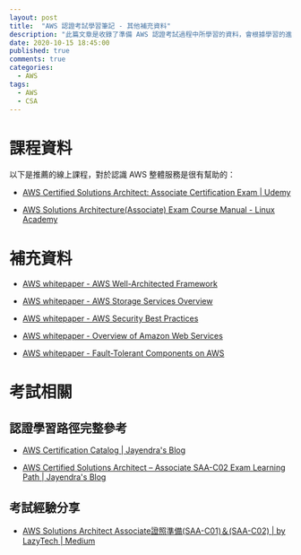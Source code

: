 ```yaml
---
layout: post
title:  "AWS 認證考試學習筆記 - 其他補充資料"
description: "此篇文章是收錄了準備 AWS 認證考試過程中所學習的資料，會根據學習的進度慢慢補上...."
date: 2020-10-15 18:45:00
published: true
comments: true
categories:
  - AWS
tags:
  - AWS
  - CSA
---
```


課程資料
=======

以下是推薦的線上課程，對於認識 AWS 整體服務是很有幫助的：

- [AWS Certified Solutions Architect: Associate Certification Exam | Udemy](https://www.udemy.com/course/aws-certified-solutions-architect-associate)


- [AWS Solutions Architecture(Associate) Exam Course Manual - Linux Academy](https://app.lucidchart.com/documents/view/bd4fb4e7-336e-4c8b-972d-048616da9f96)



補充資料
=======

- [AWS whitepaper - AWS Well-Architected Framework](https://docs.aws.amazon.com/wellarchitected/latest/framework)

- [AWS whitepaper - AWS Storage Services Overview](https://docs.aws.amazon.com/whitepapers/latest/aws-storage-services-overview)

- [AWS whitepaper - AWS Security Best Practices](https://docs.aws.amazon.com/whitepapers/latest/aws-security-best-practices)

- [AWS whitepaper - Overview of Amazon Web Services](https://docs.aws.amazon.com/whitepapers/latest/aws-overview)

- [AWS whitepaper - Fault-Tolerant Components on AWS](https://docs.aws.amazon.com/whitepapers/latest/fault-tolerant-components/)



考試相關
=======

## 認證學習路徑完整參考

- [AWS Certification Catalog | Jayendra's Blog](https://jayendrapatil.com/#AWS_Certification_Exams_Learning_Path)

- [AWS Certified Solutions Architect – Associate SAA-C02 Exam Learning Path | Jayendra's Blog](https://jayendrapatil.com/aws-certified-solutions-architect-associate-saa-c02-exam-learning-path/)

## 考試經驗分享

- [AWS Solutions Architect Associate證照準備(SAA-C01)＆(SAA-C02) | by LazyTech | Medium](https://medium.com/@show99520show99520/aws-solutions-architect-associate%E8%AD%89%E7%85%A7%E6%BA%96%E5%82%99-saa-c01-%E8%88%87-saa-c02-ee4cd66ca2b0)